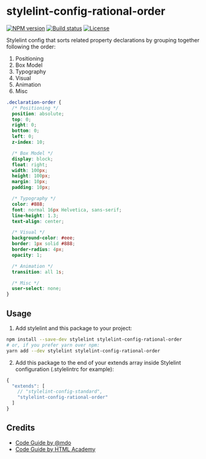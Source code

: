# stylelint-config-rational-order

[![NPM version][version-img]][npm-url] [![Build status][ci-img]][ci-url] [![License][l-img]][l-url]

Stylelint config that sorts related property declarations by grouping together following the order:

1.  Positioning
2.  Box Model
3.  Typography
4.  Visual
5.  Animation
6.  Misc

```css
.declaration-order {
  /* Positioning */
  position: absolute;
  top: 0;
  right: 0;
  bottom: 0;
  left: 0;
  z-index: 10;

  /* Box Model */
  display: block;
  float: right;
  width: 100px;
  height: 100px;
  margin: 10px;
  padding: 10px;

  /* Typography */
  color: #888;
  font: normal 16px Helvetica, sans-serif;
  line-height: 1.3;
  text-align: center;

  /* Visual */
  background-color: #eee;
  border: 1px solid #888;
  border-radius: 4px;
  opacity: 1;

  /* Animation */
  transition: all 1s;

  /* Misc */
  user-select: none;
}
```

## Usage

1.  Add stylelint and this package to your project:

```bash
npm install --save-dev stylelint stylelint-config-rational-order
# or, if you prefer yarn over npm:
yarn add --dev stylelint stylelint-config-rational-order
```

2.  Add this package to the end of your extends array inside Stylelint
    configuration (.stylelintrc for example):

```javascript
{
  "extends": [
    // "stylelint-config-standard",
    "stylelint-config-rational-order"
  ]
}
```

## Credits

* [Code Guide by @mdo](http://codeguide.co/)
* [Code Guide by HTML Academy](https://github.com/htmlacademy/codeguide)


[npm-url]: https://www.npmjs.com/package/stylelint-config-rational-order
[version-img]: https://img.shields.io/npm/v/stylelint-config-rational-order.svg?style=flat-square
[ci-url]: https://travis-ci.org/constverum/stylelint-config-rational-order
[ci-img]: https://img.shields.io/travis/constverum/stylelint-config-rational-order.svg?style=flat-square
[l-url]: https://www.npmjs.com/package/stylelint-config-rational-order
[l-img]: https://img.shields.io/npm/l/stylelint-config-rational-order.svg?style=flat-square
